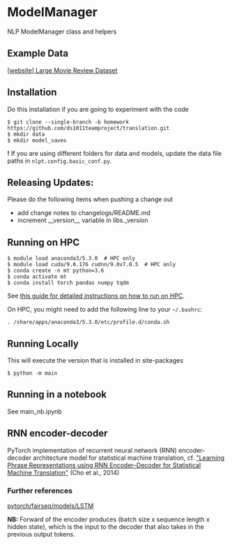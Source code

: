 # ModelManager

NLP ModelManager class and helpers

## Example Data

[[website] Large Movie Review Dataset
](http://ai.stanford.edu/~amaas/data/sentiment/)



## Installation
Do this installation if you are going to experiment with the code
```
$ git clone --single-branch -b homework https://github.com/ds1011teamproject/translation.git
$ mkdir data
$ mkdir model_saves
```

**!** If you are using different folders for data and models, update the data file paths in `nlpt.config.basic_conf.py`.


## Releasing Updates:
Please do the following items when pushing a change out
- add change notes to changelogs/README.md
- increment \_\_version\_\_ variable in libs._version


## Running on HPC

```
$ module load anaconda3/5.3.0  # HPC only
$ module load cuda/9.0.176 cudnn/9.0v7.0.5  # HPC only
$ conda create -n mt python=3.6
$ conda activate mt
$ conda install torch pandas numpy tqdm
```

See [this guide for detailed instructions on how to run on HPC](https://github.com/mvishwali28/quantifier-rnn-learning).

On HPC, you might need to add the following line to your `~/.bashrc`:

```
. /share/apps/anaconda3/5.3.0/etc/profile.d/conda.sh
```

## Running Locally
This will execute the version that is installed in site-packages
```
$ python -m main
```

## Running in a notebook
See main_nb.ipynb

## RNN encoder-decoder

PyTorch implementation of recurrent neural network (RNN) encoder-decoder architecture model for statistical machine translation, cf. ["Learning Phrase Representations using RNN Encoder–Decoder for Statistical Machine Translation"](https://arxiv.org/pdf/1406.1078.pdf) (Cho et al., 2014)

### Further references

[pytorch/fairseq/models/LSTM](https://github.com/pytorch/fairseq/blob/master/fairseq/models/lstm.py)

**NB:** Forward of the encoder produces (batch size x sequence length x hidden state), which is the input to the decoder that also takes in the previous output tokens.

